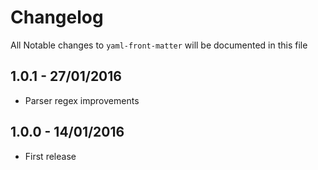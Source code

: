 # Changelog

All Notable changes to `yaml-front-matter` will be documented in this file

## 1.0.1 - 27/01/2016

- Parser regex improvements

## 1.0.0 - 14/01/2016

- First release
